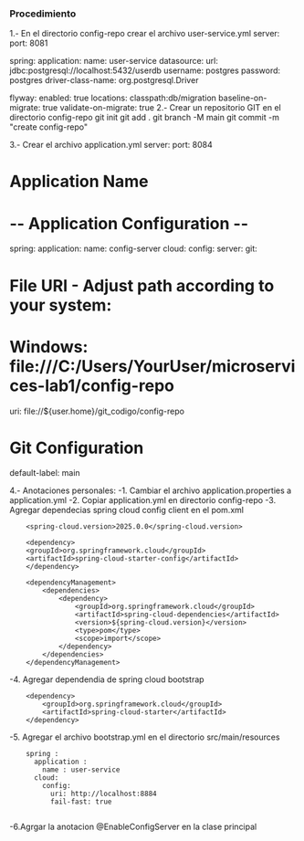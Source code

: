 ### Procedimiento
1.- En el directorio config-repo crear el archivo user-service.yml
server:
port: 8081

spring:
application:
name: user-service
datasource:
url: jdbc:postgresql://localhost:5432/userdb
username: postgres
password: postgres
driver-class-name: org.postgresql.Driver

flyway:
enabled: true
locations: classpath:db/migration
baseline-on-migrate: true
validate-on-migrate: true
2.- Crear un repositorio GIT en el directorio config-repo
git init
git add .
git branch -M main
git commit -m "create config-repo"

3.- Crear el archivo application.yml
server:
port: 8084
# Application Name

# -- Application Configuration --
spring:
application:
name: config-server
cloud:
config:
server:
git:
# File URI - Adjust path according to your system:
# Windows: file:///C:/Users/YourUser/microservices-lab1/config-repo
uri: file://${user.home}/git_codigo/config-repo
# Git Configuration
default-label: main

4.- Anotaciones personales:
-1. Cambiar el archivo application.properties a application.yml
-2. Copiar application.yml en directorio config-repo
-3. Agregar dependecias spring cloud config client en el pom.xml  
    
``` 
    <spring-cloud.version>2025.0.0</spring-cloud.version>
       
    <dependency>
    <groupId>org.springframework.cloud</groupId>
    <artifactId>spring-cloud-starter-config</artifactId>
    </dependency>

    <dependencyManagement>
        <dependencies>
            <dependency>
                <groupId>org.springframework.cloud</groupId>
                <artifactId>spring-cloud-dependencies</artifactId>
                <version>${spring-cloud.version}</version>
                <type>pom</type>
                <scope>import</scope>
            </dependency>
        </dependencies>
    </dependencyManagement>
```    
-4. Agregar dependendia de spring cloud bootstrap

```
    <dependency>
        <groupId>org.springframework.cloud</groupId>
        <artifactId>spring-cloud-starter</artifactId>
    </dependency>
```

-5. Agregar el archivo bootstrap.yml en el directorio src/main/resources
    

```
    spring :
      application :
        name : user-service
      cloud:
        config:
          uri: http://localhost:8884
          fail-fast: true
      
```

-6.Agrgar la anotacion @EnableConfigServer en la clase principal


    

            
    






